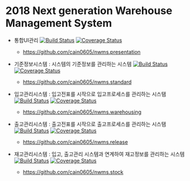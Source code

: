 # 2018 Next generation Warehouse Management System
- 통합UI관리 [![Build Status](https://travis-ci.org/cain0605/nwms.presentation.svg?branch=master)](https://travis-ci.org/cain0605/nwms.presentation) [![Coverage Status](https://coveralls.io/repos/github/cain0605/nwms.presentation/badge.svg?branch=master)](https://coveralls.io/github/cain0605/nwms.presentation?branch=master)
  - https://github.com/cain0605/nwms.presentation

- 기준정보시스템 : 시스템의 기준정보를 관리하는 시스템 [![Build Status](https://travis-ci.org/cain0605/nwms.standard.svg?branch=master)](https://travis-ci.org/cain0605/nwms.standard) [![Coverage Status](https://coveralls.io/repos/github/cain0605/nwms.standard/badge.svg?branch=master)](https://coveralls.io/github/cain0605/nwms.standard?branch=master)
  - https://github.com/cain0605/nwms.standard

- 입고관리시스템 : 입고전표를 시작으로 입고프로세스를 관리하는 시스탬 [![Build Status](https://travis-ci.org/cain0605/nwms.warehousing.svg?branch=master)](https://travis-ci.org/cain0605/nwms.warehousing) [![Coverage Status](https://coveralls.io/repos/github/cain0605/nwms.warehousing/badge.svg?branch=master)](https://coveralls.io/github/cain0605/nwms.warehousing?branch=master)
  - https://github.com/cain0605/nwms.warehousing

- 출고관리시스템 : 출고전표를 시작으로 출고프로세스를 관리하는 시스탬 [![Build Status](https://travis-ci.org/cain0605/nwms.release.svg?branch=master)](https://travis-ci.org/cain0605/nwms.release) [![Coverage Status](https://coveralls.io/repos/github/cain0605/nwms.release/badge.svg?branch=master)](https://coveralls.io/github/cain0605/nwms.release?branch=master)
  - https://github.com/cain0605/nwms.release

- 재고관리시스템 : 입고, 출고관리 시스템과 연계하여 재고정보를 관리하는 시스템 [![Build Status](https://travis-ci.org/cain0605/nwms.stock.svg?branch=master)](https://travis-ci.org/cain0605/nwms.stock) [![Coverage Status](https://coveralls.io/repos/github/cain0605/nwms.stock/badge.svg?branch=master)](https://coveralls.io/github/cain0605/nwms.stock?branch=master)
  - https://github.com/cain0605/nwms.stock

  